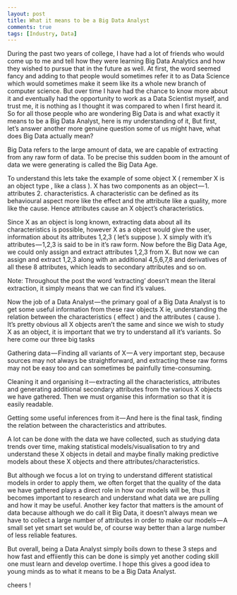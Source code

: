 ```yaml
---
layout: post
title: What it means to be a Big Data Analyst
comments: true
tags: [Industry, Data]
---
```



During the past two years of college, I have had a lot of friends who would come up to me and tell how they were learning Big Data Analytics and how they wished to pursue that in the future as well. At first, the word seemed fancy and adding to that people would sometimes refer it to as Data Science which would sometimes make it seem like its a whole new branch of computer science. But over time I have had the chance to know more about it and eventually had the opportunity to work as a Data Scientist myself, and trust me, it is nothing as I thought it was compared to when I first heard it. So for all those people who are wondering Big Data is and what exactly it means to be a Big Data Analyst, here is my understanding of it, But first, let’s answer another more genuine question some of us might have, what does Big Data actually mean?


Big Data refers to the large amount of data, we are capable of extracting from any raw form of data. To be precise this sudden boom in the amount of data we were generating is called the Big Data Age.


To understand this lets take the example of some object X ( remember X is an object type , like a class ). X has two components as an object — 1. attributes 2. characteristics. A characteristic can be defined as its behavioural aspect more like the effect and the attribute like a quality, more like the cause. Hence attributes cause an X object’s characteristics.


Since X as an object is long known, extracting data about all its characteristics is possible, however X as a object would give the user, information about its attributes 1,2,3 ( let’s suppose ). X simply with it’s attributes — 1,2,3 is said to be in it’s raw form. Now before the Big Data Age, we could only assign and extract attributes 1,2,3 from X. But now we can assign and extract 1,2,3 along with an additional 4,5,6,7,8 and derivatives of all these 8 attributes, which leads to secondary attributes and so on.


Note: Throughout the post the word ‘extracting’ doesn’t mean the literal extraction, it simply means that we can find it’s values.

Now the job of a Data Analyst — the primary goal of a Big Data Analyst is to get some useful information from these raw objects X ie, understanding the relation between the characteristics ( effect ) and the attributes ( cause ). It’s pretty obvious all X objects aren’t the same and since we wish to study X as an object, it is important that we try to understand all it’s variants. So here come our three big tasks

Gathering data — Finding all variants of X — A very important step, because sources may not always be straightforward, and extracting these raw forms may not be easy too and can sometimes be painfully time-consuming.

Cleaning it and organising it — extracting all the characteristics, attributes and generating additional secondary attributes from the various X objects we have gathered. Then we must organise this information so that it is easily readable.

Getting some useful inferences from it — And here is the final task, finding the relation between the characteristics and attributes.

A lot can be done with the data we have collected, such as studying data trends over time, making statistical models/visualisation to try and understand these X objects in detail and maybe finally making predictive models about these X objects and there attributes/characteristics.

But although we focus a lot on trying to understand different statistical models in order to apply them, we often forget that the quality of the data we have gathered plays a direct role in how our models will be, thus it becomes important to research and understand what data we are pulling and how it may be useful. Another key factor that matters is the amount of data because although we do call it Big Data, it doesn’t always mean we have to collect a large number of attributes in order to make our models — A small set yet smart set would be, of course way better than a large number of less reliable features.

But overall, being a Data Analyst simply boils down to these 3 steps and how fast and effiiently this can be done is simply yet another coding skill one must learn and develop overtime. I hope this gives a good idea to young minds as to what it means to be a Big Data Analyst.

cheers !


<!-- <div id="disqus_thread"></div>
<script>

/**
*  RECOMMENDED CONFIGURATION VARIABLES: EDIT AND UNCOMMENT THE SECTION BELOW TO INSERT DYNAMIC VALUES FROM YOUR PLATFORM OR CMS.
*  LEARN WHY DEFINING THESE VARIABLES IS IMPORTANT: https://disqus.com/admin/universalcode/#configuration-variables*/
/*
var disqus_config = function () {
this.page.url = PAGE_URL;  // Replace PAGE_URL with your page's canonical URL variable
this.page.identifier = PAGE_IDENTIFIER; // Replace PAGE_IDENTIFIER with your page's unique identifier variable
};
*/
(function() { // DON'T EDIT BELOW THIS LINE
var d = document, s = d.createElement('script');
s.src = 'https://sahitpj-github-io.disqus.com/embed.js';
s.setAttribute('data-timestamp', +new Date());
(d.head || d.body).appendChild(s);
})();
</script>
<noscript>Please enable JavaScript to view the <a href="https://disqus.com/?ref_noscript">comments powered by Disqus.</a></noscript> -->
                            